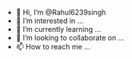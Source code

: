 - 👋 Hi, I’m @Rahul6239singh
- 👀 I’m interested in ...
- 🌱 I’m currently learning ...
- 💞️ I’m looking to collaborate on ...
- 📫 How to reach me ...

<!---
Rahul6239singh/Rahul6239singh is a ✨ special ✨ repository because its `README.md` (this file) appears on your GitHub profile.
You can click the Preview link to take a look at your changes.
--->
